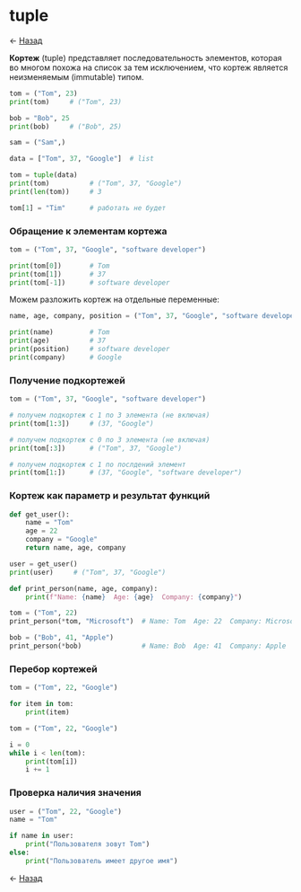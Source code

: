 # tuple

← [Назад][back]

**Кортеж** (tuple) представляет последовательность элементов, которая во многом похожа на список за тем исключением, что
кортеж является неизменяемым (immutable) типом.

```python
tom = ("Tom", 23)
print(tom)     # ("Tom", 23)

bob = "Bob", 25
print(bob)     # ("Bob", 25)

sam = ("Sam",)
```

```python
data = ["Tom", 37, "Google"]  # list

tom = tuple(data)
print(tom)          # ("Tom", 37, "Google")
print(len(tom))     # 3

tom[1] = "Tim"      # работать не будет
```

### Обращение к элементам кортежа

```python
tom = ("Tom", 37, "Google", "software developer")

print(tom[0])       # Tom
print(tom[1])       # 37
print(tom[-1])      # software developer
```

Можем разложить кортеж на отдельные переменные:

```python
name, age, company, position = ("Tom", 37, "Google", "software developer")

print(name)         # Tom
print(age)          # 37
print(position)     # software developer
print(company)      # Google
```

### Получение подкортежей

```python
tom = ("Tom", 37, "Google", "software developer")

# получем подкортеж с 1 по 3 элемента (не включая)
print(tom[1:3])     # (37, "Google")

# получем подкортеж с 0 по 3 элемента (не включая)
print(tom[:3])      # ("Tom", 37, "Google")

# получем подкортеж с 1 по послдений элемент
print(tom[1:])      # (37, "Google", "software developer")
```

### Кортеж как параметр и результат функций

```python
def get_user():
    name = "Tom"
    age = 22
    company = "Google"
    return name, age, company

user = get_user()
print(user)     # ("Tom", 37, "Google")
```

```python
def print_person(name, age, company):
    print(f"Name: {name}  Age: {age}  Company: {company}")

tom = ("Tom", 22)
print_person(*tom, "Microsoft")  # Name: Tom  Age: 22  Company: Microsoft

bob = ("Bob", 41, "Apple")
print_person(*bob)               # Name: Bob  Age: 41  Company: Apple
```

### Перебор кортежей

```python
tom = ("Tom", 22, "Google")

for item in tom:
    print(item)
```

```python
tom = ("Tom", 22, "Google")

i = 0
while i < len(tom):
    print(tom[i])
    i += 1
```

### Проверка наличия значения

```python
user = ("Tom", 22, "Google")
name = "Tom"

if name in user:
    print("Пользователя зовут Tom")
else:
    print("Пользователь имеет другое имя")
```

← [Назад][back]

[back]: <> "Назад к оглавлению"